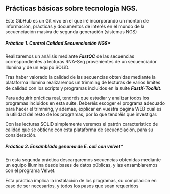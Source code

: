 ## Prácticas básicas sobre tecnología NGS.

Este GibHub es un Git vivo en el que iré incorporando un montón de información, prácticas y documentos de interés en el mundo de la secuenciación masiva de segunda generación (sistemas NGS)

##### Práctica 1. Control Calidad Secuenciación NGS*
Realizaremos un análisis mediante ***FastQC*** de las secuencias correspondientes a lecturas RNA-Seq provenientes de un secuenciador Illumina y de un equipo SOLiD. 

Tras haber valorado la calidad de las secuencias obtenidas mediante la plataforma Illumina realizaremos un trimming de lecturas de varios límites de calidad con los scripts y programas incluidos en la suite ***FastX-Toolkit***. 

Para adquirir práctica real, tendréis que estudiar y analizar todos los programas incluidos en esta suite. Deberéis escoger el programa adecuado para hacer el trimming, y además, explicar en vuestra página WEB cuál es la utilidad del resto de los programas, por lo que tendréis que investigar.

Con las lecturas SOLiD simplemente veremos el patrón característico de calidad que se obtiene con esta plataforma de secuenciación, para su consideración.

##### Práctica 2. Ensamblado genoma de E. coli con velvet*
En esta segunda práctica descargaremos secuencias obtenidas mediante un equipo Illumina desde bases de datos públicas, y las ensamblaremos con el programa Velvet. 

Esta práctica implica la instalación de los programas, su compilacion en caso de ser necesarios, y todos los pasos que sean requeridos
